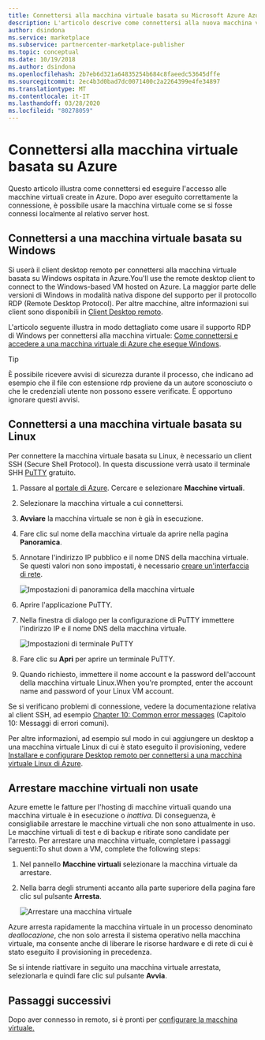 ```yaml
---
title: Connettersi alla macchina virtuale basata su Microsoft Azure Azure Marketplace
description: L'articolo descrive come connettersi alla nuova macchina virtuale creata in Azure.
author: dsindona
ms.service: marketplace
ms.subservice: partnercenter-marketplace-publisher
ms.topic: conceptual
ms.date: 10/19/2018
ms.author: dsindona
ms.openlocfilehash: 2b7eb6d321a64835254b684c8faeedc53645dffe
ms.sourcegitcommit: 2ec4b3d0bad7dc0071400c2a2264399e4fe34897
ms.translationtype: MT
ms.contentlocale: it-IT
ms.lasthandoff: 03/28/2020
ms.locfileid: "80278059"
---
```

# <a name="connect-to-your-azure-based-virtual-machine"></a>Connettersi alla macchina virtuale basata su Azure

Questo articolo illustra come connettersi ed eseguire l'accesso alle macchine virtuali create in Azure.  Dopo aver eseguito correttamente la connessione, è possibile usare la macchina virtuale come se si fosse connessi localmente al relativo server host. 

## <a name="connect-to-a-windows-based-vm"></a>Connettersi a una macchina virtuale basata su Windows

Si userà il client desktop remoto per connettersi alla macchina virtuale basata su Windows ospitata in Azure.You'll use the remote desktop client to connect to the Windows-based VM hosted on Azure.  La maggior parte delle versioni di Windows in modalità nativa dispone del supporto per il protocollo RDP (Remote Desktop Protocol).  Per altre macchine, altre informazioni sui client sono disponibili in [Client Desktop remoto](https://docs.microsoft.com/windows-server/remote/remote-desktop-services/clients/remote-desktop-clients).  

L'articolo seguente illustra in modo dettagliato come usare il supporto RDP di Windows per connettersi alla macchina virtuale: [Come connettersi e accedere a una macchina virtuale di Azure che esegue Windows](../../../virtual-machines/windows/connect-logon.md).  

>[!TIP]
> È possibile ricevere avvisi di sicurezza durante il processo, che indicano ad esempio che il file con estensione rdp proviene da un autore sconosciuto o che le credenziali utente non possono essere verificate.  È opportuno ignorare questi avvisi.


## <a name="connect-to-a-linux-based-vm"></a>Connettersi a una macchina virtuale basata su Linux

Per connettere la macchina virtuale basata su Linux, è necessario un client SSH (Secure Shell Protocol).  In questa discussione verrà usato il terminale SHH [PuTTY](https://www.ssh.com/ssh/putty/) gratuito.

1. Passare al [portale di Azure](https://ms.portal.azure.com). Cercare e selezionare **Macchine virtuali**. 
2. Selezionare la macchina virtuale a cui connettersi.  
3. **Avviare** la macchina virtuale se non è già in esecuzione.
4. Fare clic sul nome della macchina virtuale da aprire nella pagina **Panoramica**.
5. Annotare l'indirizzo IP pubblico e il nome DNS della macchina virtuale.  Se questi valori non sono impostati, è necessario [creare un'interfaccia di rete](https://docs.microsoft.com/azure/virtual-network/virtual-network-network-interface#create-a-network-interface).

   ![Impostazioni di panoramica della macchina virtuale](./media/publishvm_019.png)
 
6. Aprire l'applicazione PuTTY.  
7. Nella finestra di dialogo per la configurazione di PuTTY immettere l'indirizzo IP e il nome DNS della macchina virtuale. 

   ![Impostazioni di terminale PuTTY](./media/publishvm_020.png)
 
8. Fare clic su **Apri** per aprire un terminale PuTTY.  
9. Quando richiesto, immettere il nome account e la password dell'account della macchina virtuale Linux.When you're prompted, enter the account name and password of your Linux VM account. 

Se si verificano problemi di connessione, vedere la documentazione relativa al client SSH, ad esempio [Chapter 10: Common error messages](https://www.ssh.com/ssh/putty/putty-manuals) (Capitolo 10: Messaggi di errori comuni).

Per altre informazioni, ad esempio sul modo in cui aggiungere un desktop a una macchina virtuale Linux di cui è stato eseguito il provisioning, vedere [Installare e configurare Desktop remoto per connettersi a una macchina virtuale Linux di Azure](../../../virtual-machines/linux/use-remote-desktop.md).


## <a name="stop-unused-vms"></a>Arrestare macchine virtuali non usate
Azure emette le fatture per l'hosting di macchine virtuali quando una macchina virtuale è in esecuzione o *inattiva*.  Di conseguenza, è consigliabile arrestare le macchine virtuali che non sono attualmente in uso.  Le macchine virtuali di test e di backup e ritirate sono candidate per l'arresto. Per arrestare una macchina virtuale, completare i passaggi seguenti:To shut down a VM, complete the following steps:

1. Nel pannello **Macchine virtuali** selezionare la macchina virtuale da arrestare. 
2. Nella barra degli strumenti accanto alla parte superiore della pagina fare clic sul pulsante **Arresta**.

   ![Arrestare una macchina virtuale](./media/publishvm_018.png)

Azure arresta rapidamente la macchina virtuale in un processo denominato *deallocazione*, che non solo arresta il sistema operativo nella macchina virtuale, ma consente anche di liberare le risorse hardware e di rete di cui è stato eseguito il provisioning in precedenza.

Se si intende riattivare in seguito una macchina virtuale arrestata, selezionarla e quindi fare clic sul pulsante **Avvia**.


## <a name="next-steps"></a>Passaggi successivi

Dopo aver connesso in remoto, si è pronti per [configurare la macchina virtuale.](./cpp-configure-vm.md)
